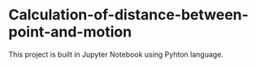 # Calculation-of-distance-between-point-and-motion
This project is built in Jupyter Notebook using Pyhton language.
